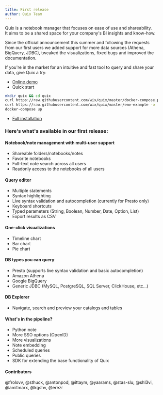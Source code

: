 ```yaml
---
title: First release
author: Quix Team
---
```

Quix is a notebook manager that focuses on ease of use and shareability.  
It aims to be a shared space for your company's BI insights and know-how.

Since the official announcement this summer and following the requests from our first users we added support for more data sources (Athena, BigQuery, JDBC), tweaked the visualizations, fixed bugs and improved the documentation.

If you're in the market for an intuitive and fast tool to query and share your data, give Quix a try:
* [Online demo](https://quix-demo.io/)
* Quick start
```bash
mkdir quix && cd quix
curl https://raw.githubusercontent.com/wix/quix/master/docker-compose.prebuilt.yml -o docker-compose.yml
curl https://raw.githubusercontent.com/wix/quix/master/env-example -o .env
docker-compose up
```
* [Full installation](https://wix.github.io/quix/docs/installation)

### Here's what's available in our first release:

#### Notebook/note management with multi-user support
* Shareable folders/notebooks/notes
* Favorite notebooks
* Full-text note search across all users
* Readonly access to the notebooks of all users

#### Query editor
* Multiple statements
* Syntax highlighting
* Live syntax validation and autocompletion (currently for Presto only)
* Keyboard shortcuts
* Typed parameters (String, Boolean, Number, Date, Option, List)
* Export results as CSV

#### One-click visualizations
* Timeline chart
* Bar chart
* Pie chart

#### DB types you can query
* Presto (supports live syntax validation and basic autocompletion)
* Amazon Athena
* Google BigQuery
* Generic JDBC (MySQL, PostgreSQL, SQL Server, ClickHouse, etc...)

#### DB Explorer
* Navigate, search and preview your catalogs and tables

#### What's in the pipeline?
* Python note
* More SSO options (OpenID)
* More visualizations
* Note embedding
* Scheduled queries
* Public queries
* SDK for extending the base functionality of Quix

#### Contributors
@frolovv, @sthuck, @antonpod, @ittaym, @yaarams, @stas-slu, @shl3vi, @amitmarx, @kgshv, @erezr
